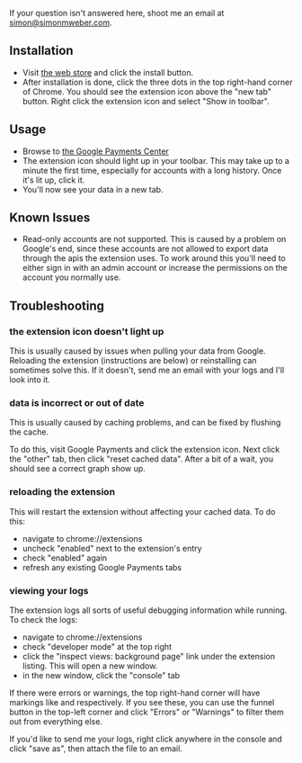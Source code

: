 ---
---

If your question isn't answered here, shoot me an email at [simon@simonmweber.com](mailto:simon@simonmweber.com).

## Installation

* Visit [the web store](https://chrome.google.com/webstore/detail/wip-for-google-payment-ce/ghmoohfklnhjijpmpjlapalkhhbnnlam) and click the install button.
* After installation is done, click the three dots in the top right-hand corner of Chrome.
You should see the extension icon above the "new tab" button.
Right click the extension icon and select "Show in toolbar".

## Usage

* Browse to [the Google Payments Center](https://payments.google.com/payments)
* The extension icon should light up in your toolbar.
This may take up to a minute the first time, especially for accounts with a long history.
Once it's lit up, click it.
* You'll now see your data in a new tab.

## Known Issues

* Read-only accounts are not supported.
This is caused by a problem on Google's end, since these accounts are not allowed to export data through the apis the extension uses.
To work around this you'll need to either sign in with an admin account or increase the permissions on the account you normally use.

## Troubleshooting

### the extension icon doesn't light up
This is usually caused by issues when pulling your data from Google.
Reloading the extension (instructions are below) or reinstalling can sometimes solve this.
If it doesn't, send me an email with your logs and I'll look into it.


### data is incorrect or out of date
This is usually caused by caching problems, and can be fixed by flushing the cache.

To do this, visit Google Payments and click the extension icon.
Next click the "other" tab, then click "reset cached data".
After a bit of a wait, you should see a correct graph show up.


### reloading the extension
This will restart the extension without affecting your cached data. To do this:

* navigate to chrome://extensions
* uncheck "enabled" next to the extension's entry
* check "enabled" again
* refresh any existing Google Payments tabs

### viewing your logs
The extension logs all sorts of useful debugging information while running. To check the logs:

* navigate to chrome://extensions
* check "developer mode" at the top right
* click the "inspect views: background page" link under the extension listing. This will open a new window.
* in the new window, click the "console" tab

If there were errors or warnings, the top right-hand corner will have markings like  and  respectively.
If you see these, you can use the funnel button in the top-left corner and click "Errors" or "Warnings" to filter them out from everything else.

If you'd like to send me your logs, right click anywhere in the console and click "save as", then attach the file to an email.

